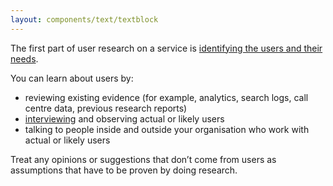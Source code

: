```yaml
---
layout: components/text/textblock
---
```


The first part of user research on a service is [identifying the users and their needs](#).

You can learn about users by:

- reviewing existing evidence (for example, analytics, search logs, call centre data, previous research reports)
- [interviewing](#) and observing actual or likely users
- talking to people inside and outside your organisation who work with actual or likely users

Treat any opinions or suggestions that don’t come from users as assumptions that have to be proven by doing research.
